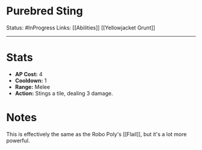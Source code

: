 # Purebred Sting
Status: #InProgress 
Links: [[Abilities]] [[Yellowjacket Grunt]]
___
# Stats
- **AP Cost:** 4
- **Cooldown:** 1
- **Range:** Melee
- **Action:** Stings a tile, dealing 3 damage.
# Notes

This is effectively the same as the Robo Poly's [[Flail]], but it's a lot more powerful.
